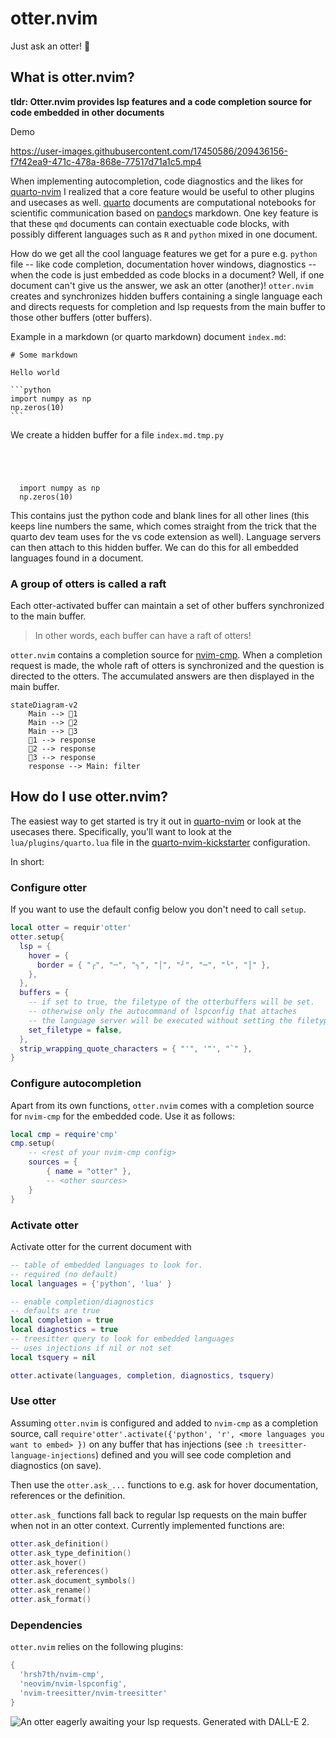 # otter.nvim

Just ask an otter! 🦦

## What is otter.nvim?

**tldr: Otter.nvim provides lsp features and a code completion source for code embedded in other documents**

Demo

https://user-images.githubusercontent.com/17450586/209436156-f7f42ea9-471c-478a-868e-77517d71a1c5.mp4

When implementing autocompletion, code diagnostics and the likes for [quarto-nvim](https://github.com/quarto-dev/quarto-nvim) I realized that a core feature would be useful to other plugins and usecases as well.
[quarto](https://quarto.org) documents are computational notebooks for scientific communication based on [pandoc](https://pandoc.org/)s markdown.
One key feature is that these `qmd` documents can contain exectuable code blocks, with possibly different languages such as `R` and `python` mixed in one document.

How do we get all the cool language features we get for a pure e.g. `python` file -- like code completion, documentation hover windows, diagnostics -- when the code is just embedded as code blocks in a document?
Well, if one document can't give us the answer, we ask an otter (another)!
`otter.nvim` creates and synchronizes hidden buffers containing a single language each and directs requests for completion and lsp requests from the main buffer to those other buffers (otter buffers).

Example in a markdown (or quarto markdown) document `index.md`:

````
# Some markdown

Hello world

```python
import numpy as np
np.zeros(10)
```
````

We create a hidden buffer for a file `index.md.tmp.py`


````
 
 
 
 
  import numpy as np
  np.zeros(10)
````

This contains just the python code and blank lines for all other lines (this keeps line numbers the same, which comes straight from the trick that the quarto dev team uses for the vs code extension as well).
Language servers can then attach to this hidden buffer.
We can do this for all embedded languages found in a document.

### A group of otters is called a raft

Each otter-activated buffer can maintain a set of other buffers synchronized to the main buffer.

> In other words, each buffer can have a raft of otters!

`otter.nvim` contains a completion source for [nvim-cmp](https://github.com/hrsh7th/cmp-nvim-lua).
When a completion request is made, the whole raft of otters is synchronized and the question is directed to the otters.
The accumulated answers are then displayed in the main buffer.

```mermaid
stateDiagram-v2
    Main --> 🦦1
    Main --> 🦦2
    Main --> 🦦3
    🦦1 --> response
    🦦2 --> response
    🦦3 --> response
    response --> Main: filter
```

## How do I use otter.nvim?

The easiest way to get started is try it out in [quarto-nvim](https://github.com/quarto-dev/quarto-nvim) or look at the usecases there.
Specifically, you'll want to look at the `lua/plugins/quarto.lua` file
in the [quarto-nvim-kickstarter](https://github.com/jmbuhr/quarto-nvim-kickstarter)
configuration.

In short:

### Configure otter

If you want to use the default config below you don't need to call `setup`.

```lua
local otter = requir'otter'
otter.setup{
  lsp = {
    hover = {
      border = { "╭", "─", "╮", "│", "╯", "─", "╰", "│" },
    },
  },
  buffers = {
    -- if set to true, the filetype of the otterbuffers will be set.
    -- otherwise only the autocommand of lspconfig that attaches
    -- the language server will be executed without setting the filetype
    set_filetype = false,
  },
  strip_wrapping_quote_characters = { "'", '"', "`" },
}
```

### Configure autocompletion

Apart from its own functions, `otter.nvim` comes with a completion source for `nvim-cmp` for
the embedded code. Use it as follows:

```lua
local cmp = require'cmp'
cmp.setup(
    -- <rest of your nvim-cmp config>
    sources = {
        { name = "otter" },
        -- <other sources>
    }
}
```


### Activate otter

Activate otter for the current document with

```lua
-- table of embedded languages to look for.
-- required (no default)
local languages = {'python', 'lua' }

-- enable completion/diagnostics
-- defaults are true
local completion = true
local diagnostics = true
-- treesitter query to look for embedded languages
-- uses injections if nil or not set
local tsquery = nil

otter.activate(languages, completion, diagnostics, tsquery)
```

### Use otter

Assuming `otter.nvim` is configured and added to `nvim-cmp` as a completion source,
call `require'otter'.activate({'python', 'r', <more languages you want to embed> })` on any
buffer that has injections (see `:h treesitter-language-injections`) defined
and you will see code completion and diagnostics (on save).

Then use the `otter.ask_...` functions to e.g. ask for hover documentation, references or the definition.

`otter.ask_` functions fall back to regular lsp requests on the main buffer when not in an otter context.
Currently implemented functions are:

```lua
otter.ask_definition()
otter.ask_type_definition()
otter.ask_hover()
otter.ask_references()
otter.ask_document_symbols()
otter.ask_rename()
otter.ask_format()
```


### Dependencies

`otter.nvim` relies on the following plugins:

```lua
{
  'hrsh7th/nvim-cmp',
  'neovim/nvim-lspconfig',
  'nvim-treesitter/nvim-treesitter'
}
```

![An otter eagerly awaiting your lsp requests. Generated with DALL-E 2.](img/2022-12-23-15-59-24.png)


